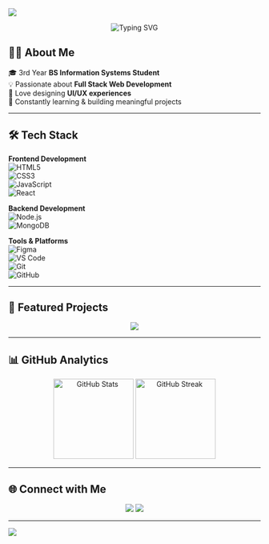 <!-- Header Banner -->
<img src="https://capsule-render.vercel.app/api?type=waving&color=0:06b6d4,100:9333ea&height=200&section=header&text=Hello%20World!%20I'm%20Syddev%20🌐&fontSize=35&fontColor=ffffff&animation=fadeIn" />

<p align="center">
  <img src="https://readme-typing-svg.demolab.com?font=Fira+Code&size=24&pause=1000&color=00C2CB&width=435&lines=Aspiring+Full-Stack+Web+Developer+%F0%9F%92%B8;Lifelong+Learner+%F0%9F%93%9A" alt="Typing SVG" />
</p>

## 👨‍💻 About Me  
🎓 3rd Year **BS Information Systems Student**  
💡 Passionate about **Full Stack Web Development**  
🎨 Love designing **UI/UX experiences**  
🚀 Constantly learning & building meaningful projects  

---

## 🛠️ Tech Stack  

**Frontend Development**  
![HTML5](https://img.shields.io/badge/HTML5-E34F26?style=for-the-badge&logo=html5&logoColor=white)  
![CSS3](https://img.shields.io/badge/CSS3-1572B6?style=for-the-badge&logo=css3&logoColor=white)  
![JavaScript](https://img.shields.io/badge/JavaScript-F7E018?style=for-the-badge&logo=javascript&logoColor=000)  
![React](https://img.shields.io/badge/React-61DAFB?style=for-the-badge&logo=react&logoColor=000)  

**Backend Development**  
![Node.js](https://img.shields.io/badge/Node.js-339933?style=for-the-badge&logo=nodedotjs&logoColor=white)  
![MongoDB](https://img.shields.io/badge/MongoDB-4EA94B?style=for-the-badge&logo=mongodb&logoColor=white)  

**Tools & Platforms**  
![Figma](https://img.shields.io/badge/Figma-F24E1E?style=for-the-badge&logo=figma&logoColor=white)  
![VS Code](https://img.shields.io/badge/VS%20Code-007ACC?style=for-the-badge&logo=visual-studio-code&logoColor=white)  
![Git](https://img.shields.io/badge/Git-F05032?style=for-the-badge&logo=git&logoColor=white)  
![GitHub](https://img.shields.io/badge/GitHub-100000?style=for-the-badge&logo=github&logoColor=white)  

---

## 📌 Featured Projects

<p align="center">
  <a href="https://github.com/syddev/SpenSyd">
    <img src="https://github-readme-stats.vercel.app/api/pin/?username=Syddevv&repo=SpenSyd&theme=tokyonight" />
  </a>
</p>

---

## 📊 GitHub Analytics  

<p align="center">
  <img src="https://github-readme-stats.vercel.app/api?username=Syddevv&show_icons=true&theme=radical" alt="GitHub Stats" height="160"/>
  <img src="https://github-readme-streak-stats.herokuapp.com?user=Syddevv&theme=radical" alt="GitHub Streak" height="160"/>
</p>

---

## 🌐 Connect with Me  

<p align="center">
  <a href="mailto:sydneysantos176@gmail.com"><img src="https://img.shields.io/badge/Email-D14836?style=for-the-badge&logo=gmail&logoColor=white"/></a>
  <a href="https://linkedin.com/in/yourlinkedin](https://www.linkedin.com/in/sydney-santos-471a0b301/"><img src="https://img.shields.io/badge/LinkedIn-0077B5?style=for-the-badge&logo=linkedin&logoColor=white"/></a>
</p>

---

<!-- Footer -->
<img src="https://capsule-render.vercel.app/api?type=waving&color=0:9333ea,100:06b6d4&height=120&section=footer" />
